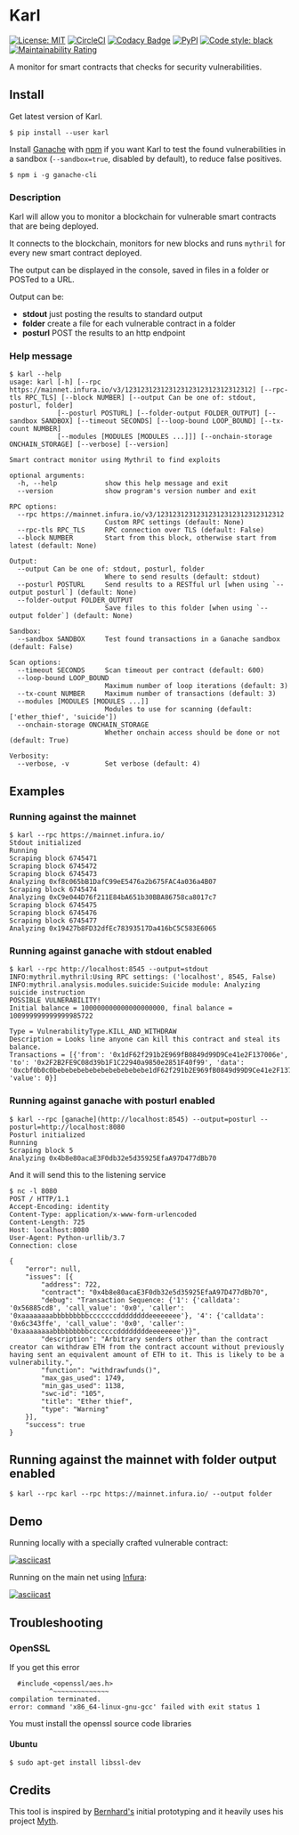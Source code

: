 # Karl

[![License: MIT](https://img.shields.io/badge/License-MIT-blue.svg)](https://opensource.org/licenses/MIT)
[![CircleCI](https://circleci.com/gh/cleanunicorn/karl/tree/master.svg?style=shield)](https://circleci.com/gh/cleanunicorn/karl)
[![Codacy Badge](https://api.codacy.com/project/badge/Grade/53bb3ba0ed50447698e775edd397baa7)](https://www.codacy.com/app/lucadanielcostin/karl)
[![PyPI](https://img.shields.io/pypi/v/karl.svg)](https://pypi.org/project/karl/)
[![Code style: black](https://img.shields.io/badge/code%20style-black-000000.svg)](https://github.com/ambv/black)
[![Maintainability Rating](https://sonarcloud.io/api/project_badges/measure?project=cleanunicorn_karl&metric=sqale_rating)](https://sonarcloud.io/dashboard?id=cleanunicorn_karl)

A monitor for smart contracts that checks for security vulnerabilities.

<!--![Karl Vreski](./static/karl-profile.jpg)-->

## Install

Get latest version of Karl.

```console
$ pip install --user karl
```

Install [Ganache](https://truffleframework.com/ganache) with [npm](https://www.npmjs.com/get-npm) if you want Karl to test the found vulnerabilities in a sandbox (`--sandbox=true`, disabled by default), to reduce false positives.

```console
$ npm i -g ganache-cli
```

### Description
Karl will allow you to monitor a blockchain for vulnerable smart contracts that are being deployed.

It connects to the blockchain, monitors for new blocks and runs `mythril` for every new smart contract deployed.

The output can be displayed in the console, saved in files in a folder or POSTed to a URL.

Output can be:

- **stdout** just posting the results to standard output
- **folder** create a file for each vulnerable contract in a folder
- **posturl** POST the results to an http endpoint

### Help message

```console
$ karl --help
usage: karl [-h] [--rpc https://mainnet.infura.io/v3/12312312312312312312312312312312] [--rpc-tls RPC_TLS] [--block NUMBER] [--output Can be one of: stdout, posturl, folder]
            [--posturl POSTURL] [--folder-output FOLDER_OUTPUT] [--sandbox SANDBOX] [--timeout SECONDS] [--loop-bound LOOP_BOUND] [--tx-count NUMBER]
            [--modules [MODULES [MODULES ...]]] [--onchain-storage ONCHAIN_STORAGE] [--verbose] [--version]

Smart contract monitor using Mythril to find exploits

optional arguments:
  -h, --help            show this help message and exit
  --version             show program's version number and exit

RPC options:
  --rpc https://mainnet.infura.io/v3/12312312312312312312312312312312
                        Custom RPC settings (default: None)
  --rpc-tls RPC_TLS     RPC connection over TLS (default: False)
  --block NUMBER        Start from this block, otherwise start from latest (default: None)

Output:
  --output Can be one of: stdout, posturl, folder
                        Where to send results (default: stdout)
  --posturl POSTURL     Send results to a RESTful url [when using `--output posturl`] (default: None)
  --folder-output FOLDER_OUTPUT
                        Save files to this folder [when using `--output folder`] (default: None)

Sandbox:
  --sandbox SANDBOX     Test found transactions in a Ganache sandbox (default: False)

Scan options:
  --timeout SECONDS     Scan timeout per contract (default: 600)
  --loop-bound LOOP_BOUND
                        Maximum number of loop iterations (default: 3)
  --tx-count NUMBER     Maximum number of transactions (default: 3)
  --modules [MODULES [MODULES ...]]
                        Modules to use for scanning (default: ['ether_thief', 'suicide'])
  --onchain-storage ONCHAIN_STORAGE
                        Whether onchain access should be done or not (default: True)

Verbosity:
  --verbose, -v         Set verbose (default: 4)
```

## Examples

### Running against the **mainnet**

```console
$ karl --rpc https://mainnet.infura.io/
Stdout initialized
Running
Scraping block 6745471
Scraping block 6745472
Scraping block 6745473
Analyzing 0xf8c065bB1DafC99eE5476a2b675FAC4a036a4B07
Scraping block 6745474
Analyzing 0xC9e044D76f211E84bA651b30BBA86758ca8017c7
Scraping block 6745475
Scraping block 6745476
Scraping block 6745477
Analyzing 0x19427b8FD32dfEc78393517Da416bC5C583E6065
```

### Running against **ganache** with **stdout** enabled

```console
$ karl --rpc http://localhost:8545 --output=stdout
INFO:mythril.mythril:Using RPC settings: ('localhost', 8545, False)
INFO:mythril.analysis.modules.suicide:Suicide module: Analyzing suicide instruction
POSSIBLE VULNERABILITY!
Initial balance = 100000000000000000000, final balance = 100999999999999985722

Type = VulnerabilityType.KILL_AND_WITHDRAW
Description = Looks line anyone can kill this contract and steal its balance.
Transactions = [{'from': '0x1dF62f291b2E969fB0849d99D9Ce41e2F137006e', 'to': '0x2F2B2FE9C08d39b1F1C22940a9850e2851F40f99', 'data': '0xcbf0b0c0bebebebebebebebebebebebe1dF62f291b2E969fB0849d99D9Ce41e2F137006e', 'value': 0}]
```

### Running against **ganache** with **posturl** enabled

```console
$ karl --rpc [ganache](http://localhost:8545) --output=posturl --posturl=http://localhost:8080
Posturl initialized
Running
Scraping block 5
Analyzing 0x4b8e80acaE3F0db32e5d35925EfaA97D477dBb70
```

And it will send this to the listening service

```console
$ nc -l 8080
POST / HTTP/1.1
Accept-Encoding: identity
Content-Type: application/x-www-form-urlencoded
Content-Length: 725
Host: localhost:8080
User-Agent: Python-urllib/3.7
Connection: close

{
    "error": null,
    "issues": [{
        "address": 722,
        "contract": "0x4b8e80acaE3F0db32e5d35925EfaA97D477dBb70",
        "debug": "Transaction Sequence: {'1': {'calldata': '0x56885cd8', 'call_value': '0x0', 'caller': '0xaaaaaaaabbbbbbbbbcccccccddddddddeeeeeeee'}, '4': {'calldata': '0x6c343ffe', 'call_value': '0x0', 'caller': '0xaaaaaaaabbbbbbbbbcccccccddddddddeeeeeeee'}}",
        "description": "Arbitrary senders other than the contract creator can withdraw ETH from the contract account without previously having sent an equivalent amount of ETH to it. This is likely to be a vulnerability.",
        "function": "withdrawfunds()",
        "max_gas_used": 1749,
        "min_gas_used": 1138,
        "swc-id": "105",
        "title": "Ether thief",
        "type": "Warning"
    }],
    "success": true
}
```

## Running against the **mainnet** with **folder** output enabled

```console
$ karl --rpc karl --rpc https://mainnet.infura.io/ --output folder
```

## Demo

Running locally with a specially crafted vulnerable contract:

[![asciicast](https://asciinema.org/a/222983.svg)](https://asciinema.org/a/222983)

Running on the main net using [Infura](https://infura.io/):

[![asciicast](https://asciinema.org/a/atfMqExP6RFXPzeza5adCozpg.svg)](https://asciinema.org/a/atfMqExP6RFXPzeza5adCozpg)

## Troubleshooting

### OpenSSL

If you get this error

```error
  #include <openssl/aes.h>
          ^~~~~~~~~~~~~~~
compilation terminated.
error: command 'x86_64-linux-gnu-gcc' failed with exit status 1
```

You must install the openssl source code libraries

#### Ubuntu

```console
$ sudo apt-get install libssl-dev
```

## Credits

This tool is inspired by [Bernhard's](https://github.com/b-mueller/) initial prototyping and it heavily uses his project [Myth](https://github.com/ConsenSys/mythril-classic).